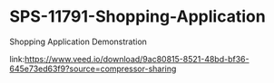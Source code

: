 # SPS-11791-Shopping-Application
Shopping Application Demonstration

link:https://www.veed.io/download/9ac80815-8521-48bd-bf36-645e73ed63f9?source=compressor-sharing
